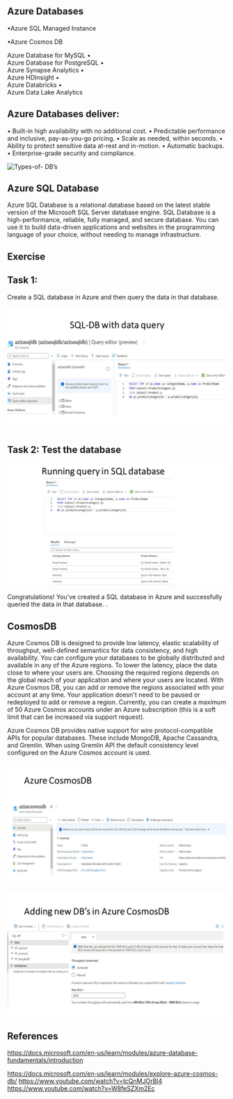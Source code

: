 ## Azure Databases
•Azure SQL Managed Instance

•Azure Cosmos DB

Azure Database for MySQL
•	
Azure Database for PostgreSQL
•	
Azure Synapse Analytics
•	
Azure HDInsight
•	
Azure Databricks
•	
Azure Data Lake Analytics

## Azure Databases deliver:
•	Built-in high availability with no additional cost.
•	Predictable performance and inclusive, pay-as-you-go pricing.
•	Scale as needed, within seconds.
•	Ability to protect sensitive data at-rest and in-motion.
•	Automatic backups.
•	Enterprise-grade security and compliance.


![Types-of- DB’s]( https://github.com/techgrounds/cloud-6-repo-AzizaAdam/blob/main/00_includes/AZ22/Types%20of%20databases%20in%20Azure.jp)

## Azure SQL Database

Azure SQL Database is a relational database based on the latest stable version of the Microsoft SQL Server database engine. SQL Database is a high-performance, reliable, fully managed, and secure database. You can use it to build data-driven applications and websites in the programming language of your choice, without needing to manage infrastructure.

## Exercise
## Task 1:
Create a SQL database in Azure and then query the data in that database.

![SQL-DB]( https://github.com/techgrounds/cloud-6-repo-AzizaAdam/blob/main/00_includes/AZ22/Demo%20SQL%20DB.jpg)  

## Task 2: Test the database
![Query-SQL-DB]( https://github.com/techgrounds/cloud-6-repo-AzizaAdam/blob/main/00_includes/AZ22/Running%20query%20in%20SQL%20DB.jpg)  

Congratulations! You've created a SQL database in Azure and successfully queried the data in that database.
.

## CosmosDB 
Azure Cosmos DB is designed to provide low latency, elastic scalability of throughput, well-defined semantics for data consistency, and high availability.
You can configure your databases to be globally distributed and available in any of the Azure regions. To lower the latency, place the data close to where your users are. Choosing the required regions depends on the global reach of your application and where your users are located.
With Azure Cosmos DB, you can add or remove the regions associated with your account at any time. Your application doesn't need to be paused or redeployed to add or remove a region.
Currently, you can create a maximum of 50 Azure Cosmos accounts under an Azure subscription (this is a soft limit that can be increased via support request). 

Azure Cosmos DB provides native support for wire protocol-compatible APIs for popular databases. These include MongoDB, Apache Cassandra, and Gremlin. When using Gremlin API the default consistency level configured on the Azure Cosmos account is used. 


![Cosmos-DB]( https://github.com/techgrounds/cloud-6-repo-AzizaAdam/blob/main/00_includes/AZ22/Azure-cosmosDB.jpg)  

![Adding-containers-in-cosmos-DB]( https://github.com/techgrounds/cloud-6-repo-AzizaAdam/blob/main/00_includes/AZ22/Adding%20new%20DB%20containers%20in%20cosmosDB.jpg)  

					

	

## References

https://docs.microsoft.com/en-us/learn/modules/azure-database-fundamentals/introduction

https://docs.microsoft.com/en-us/learn/modules/explore-azure-cosmos-db/
https://www.youtube.com/watch?v=tcQnMJOrBl4
https://www.youtube.com/watch?v=W8feSZXm2Ec


